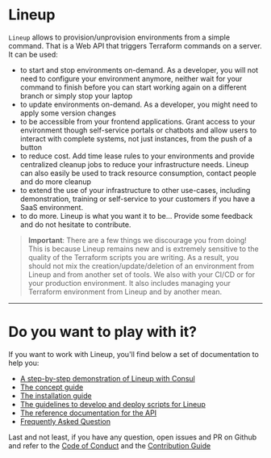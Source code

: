 # Lineup

`Lineup` allows to provision/unprovision environments from a simple
command. That is a Web API that triggers Terraform commands on a server.
It can be used:

- to start and stop environments on-demand. As a developer, you will not
  need to configure your environment anymore, neither wait for your
  command to finish before you can start working again on a different branch
  or simply stop your laptop
- to update environments on-demand. As a developer, you might need to apply
  some version changes
- to be accessible from your frontend applications. Grant access to your
  environment though self-service portals or chatbots and allow users
  to interact with complete systems, not just instances, from the push of
  a button
- to reduce cost. Add time lease rules to your environments and provide
  centralized cleanup jobs to reduce your infrastructure needs.
  Lineup can also easily be used to track resource consumption, contact
  people and do more cleanup
- to extend the use of your infrastructure to other use-cases, including
  demonstration, training or self-service to your customers if you have a
  SaaS environment.
- to do more. Lineup is what you want it to be... Provide some feedback and
  do not hesitate to contribute.

> **Important**:
  There are a few things we discourage you from doing! This is because
  Lineup remains new and is extremely sensitive to the quality
  of the Terraform scripts you are writing. As a result, you should not
  mix the creation/update/deletion of an environment from Lineup and from
  another set of tools. We also with your CI/CD or for your production
  environment. It also includes managing your Terraform environment from
  Lineup and by another mean.

---
# Do you want to play with it?

If you want to work with Lineup, you'll find below a set of documentation
to help you:

- [A step-by-step demonstration of Lineup with Consul](docs/TUTORIAL.md)
- [The concept guide](docs/CONCEPT.md)
- [The installation guide](docs/INSTALLATION.md)
- [The guidelines to develop and deploy scripts for Lineup](docs/GUIDELINES.md)
- [The reference documentation for the API](docs/REFERENCE.adoc)
- [Frequently Asked Question](docs/FAQ.md)

Last and not least, if you have any question, open issues and PR on Github and refer to
the [Code of Conduct](docs/CODE_OF_CONDUCT.md) and the [Contribution Guide](docs/CONTRIBUTION.md)
